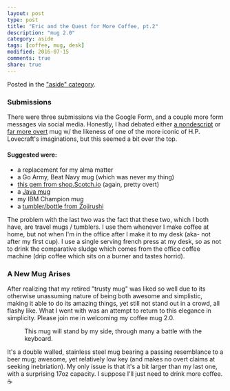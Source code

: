 ```yaml
---
layout: post
type: post
title: "Eric and the Quest for More Coffee, pt.2"
description: "mug 2.0"
category: aside
tags: [coffee, mug, desk]
modified: 2016-07-15
comments: true
share: true
---
```


Posted in the ["aside" category](/categories/#aside).

### Submissions
There were three submissions via the Google Form, and a couple more form messages via social media. Honestly, I had debated either [a nondescript](https://www.amazon.com/Creature-Cups-CRC-003-Cthulhu-Cthulhu-11oz/dp/B00GW7M7A6/) or [far more overt](https://www.amazon.com/Surreal-Entertainment-Cthulhu-Molded-Mug/dp/B014LQTF6S/) mug w/ the likeness of one of the more iconic of H.P. Lovecraft's imaginations, but this seemed a bit over the top.

#### Suggested were:

- a replacement for my alma matter
- a Go Army, Beat Navy mug (which was never my thing)
- [this gem from shop.Scotch.io](http://shop.scotch.io/collections/frontpage/products/id-rather-be-drinking-scotch-coffee-mug) (again, pretty overt)
- a [Java mug](https://www.amazon.com/CafePress-Programmers-Mug-Mega-White/dp/B00UK9RRM0/ref=sr_1_2?ie=UTF8&qid=1467905091&sr=8-2&keywords=code+coffee+mug)
- my IBM Champion mug
- a [tumbler/bottle from Zojirushi](https://www.zojirushi.com/app/category/stainless-steel-vacuum-bottles)

The problem with the last two was the fact that these two, which I both have, are travel mugs / tumblers. I use them whenever I make coffee at home, but not when I'm in the office after I make it to my desk (aka- not after my first cup). I use a single serving french press at my desk, so as not to drink the comparative sludge which comes from the office coffee machine (drip coffee which sits on a burner and tastes horrid).

### A New Mug Arises
After realizing that my retired "trusty mug" was liked so well due to its otherwise unassuming nature of being both awesome and simplistic, making it able to do its amazing things, yet still not stand out in a crowd, all flashy like. What I went with was an attempt to return to this elegance in simplicity. Please join me in welcoming my coffee mug 2.0.

<figure class="center">
  <amp-img src="/assets/images/post_images/Mug_2-0.jpg"
  alt="This mug will stand by my side, through many a battle with the keyboard."
  height="480" width="480"
  layout="responsive"></amp-img>
 <figcaption>This mug will stand by my side, through many a battle with the keyboard.</figcaption>
</figure>

It's a double walled, stainless steel mug bearing a passing resemblance to a beer mug; awesome, yet relatively low key (and makes no overt claims at seeking inebriation). My only issue is that it's a bit larger than my last one, with a surprising 17oz capacity. I suppose I'll just need to drink more coffee. ☕️

